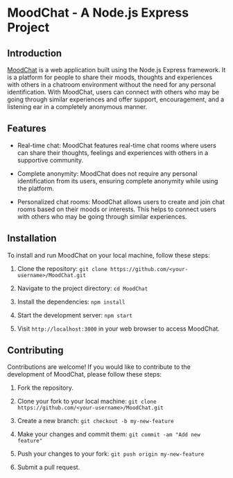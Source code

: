 # MoodChat - A Node.js Express Project

## Introduction

[MoodChat](http://moodchat.tech) is a web application built using the Node.js Express framework. It is a platform for people to share their moods, thoughts and experiences with others in a chatroom environment without the need for any personal identification. With MoodChat, users can connect with others who may be going through similar experiences and offer support, encouragement, and a listening ear in a completely anonymous manner.

## Features

- Real-time chat: MoodChat features real-time chat rooms where users can share their thoughts, feelings and experiences with others in a supportive community.

- Complete anonymity: MoodChat does not require any personal identification from its users, ensuring complete anonymity while using the platform.

- Personalized chat rooms: MoodChat allows users to create and join chat rooms based on their moods or interests. This helps to connect users with others who may be going through similar experiences.

## Installation

To install and run MoodChat on your local machine, follow these steps:

1. Clone the repository: `git clone https://github.com/<your-username>/MoodChat.git`

2. Navigate to the project directory: `cd MoodChat`

3. Install the dependencies: `npm install`

4. Start the development server: `npm start`

5. Visit `http://localhost:3000` in your web browser to access MoodChat.

## Contributing

Contributions are welcome! If you would like to contribute to the development of MoodChat, please follow these steps:

1. Fork the repository.

2. Clone your fork to your local machine: `git clone https://github.com/<your-username>/MoodChat.git`

3. Create a new branch: `git checkout -b my-new-feature`

4. Make your changes and commit them: `git commit -am "Add new feature"`

5. Push your changes to your fork: `git push origin my-new-feature`

6. Submit a pull request.
